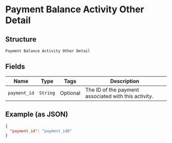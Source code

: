 
# Payment Balance Activity Other Detail

## Structure

`Payment Balance Activity Other Detail`

## Fields

| Name | Type | Tags | Description |
|  --- | --- | --- | --- |
| `payment_id` | `String` | Optional | The ID of the payment associated with this activity. |

## Example (as JSON)

```json
{
  "payment_id": "payment_id0"
}
```

